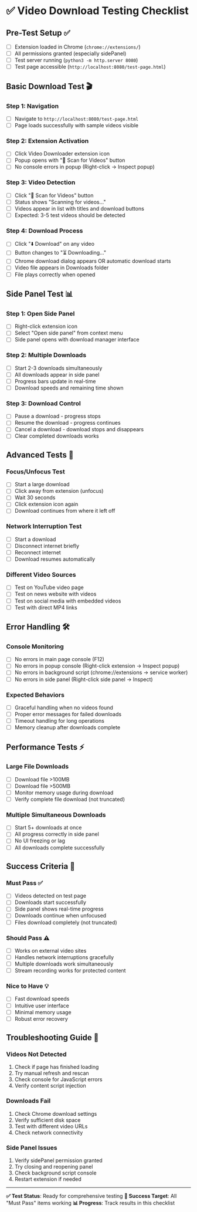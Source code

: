 # ✅ Video Download Testing Checklist

## Pre-Test Setup ✅

- [ ] Extension loaded in Chrome (`chrome://extensions/`)
- [ ] All permissions granted (especially sidePanel)
- [ ] Test server running (`python3 -m http.server 8080`)
- [ ] Test page accessible (`http://localhost:8080/test-page.html`)

## Basic Download Test 🎬

### Step 1: Navigation
- [ ] Navigate to `http://localhost:8080/test-page.html`
- [ ] Page loads successfully with sample videos visible

### Step 2: Extension Activation  
- [ ] Click Video Downloader extension icon
- [ ] Popup opens with "🔄 Scan for Videos" button
- [ ] No console errors in popup (Right-click → Inspect popup)

### Step 3: Video Detection
- [ ] Click "🔄 Scan for Videos" button
- [ ] Status shows "Scanning for videos..."
- [ ] Videos appear in list with titles and download buttons
- [ ] Expected: 3-5 test videos should be detected

### Step 4: Download Process
- [ ] Click "⬇️ Download" on any video
- [ ] Button changes to "⏳ Downloading..."
- [ ] Chrome download dialog appears OR automatic download starts
- [ ] Video file appears in Downloads folder
- [ ] File plays correctly when opened

## Side Panel Test 📊

### Step 1: Open Side Panel
- [ ] Right-click extension icon
- [ ] Select "Open side panel" from context menu
- [ ] Side panel opens with download manager interface

### Step 2: Multiple Downloads
- [ ] Start 2-3 downloads simultaneously
- [ ] All downloads appear in side panel
- [ ] Progress bars update in real-time
- [ ] Download speeds and remaining time shown

### Step 3: Download Control
- [ ] Pause a download - progress stops
- [ ] Resume the download - progress continues
- [ ] Cancel a download - download stops and disappears
- [ ] Clear completed downloads works

## Advanced Tests 🚀

### Focus/Unfocus Test
- [ ] Start a large download
- [ ] Click away from extension (unfocus)
- [ ] Wait 30 seconds
- [ ] Click extension icon again
- [ ] Download continues from where it left off

### Network Interruption Test  
- [ ] Start a download
- [ ] Disconnect internet briefly
- [ ] Reconnect internet
- [ ] Download resumes automatically

### Different Video Sources
- [ ] Test on YouTube video page
- [ ] Test on news website with videos
- [ ] Test on social media with embedded videos
- [ ] Test with direct MP4 links

## Error Handling 🛠️

### Console Monitoring
- [ ] No errors in main page console (F12)
- [ ] No errors in popup console (Right-click extension → Inspect popup)
- [ ] No errors in background script (chrome://extensions → service worker)
- [ ] No errors in side panel (Right-click side panel → Inspect)

### Expected Behaviors
- [ ] Graceful handling when no videos found
- [ ] Proper error messages for failed downloads
- [ ] Timeout handling for long operations
- [ ] Memory cleanup after downloads complete

## Performance Tests ⚡

### Large File Downloads
- [ ] Download file >100MB
- [ ] Download file >500MB  
- [ ] Monitor memory usage during download
- [ ] Verify complete file download (not truncated)

### Multiple Simultaneous Downloads
- [ ] Start 5+ downloads at once
- [ ] All progress correctly in side panel
- [ ] No UI freezing or lag
- [ ] All downloads complete successfully

## Success Criteria 🎯

### Must Pass ✅
- [ ] Videos detected on test page
- [ ] Downloads start successfully
- [ ] Side panel shows real-time progress
- [ ] Downloads continue when unfocused
- [ ] Files download completely (not truncated)

### Should Pass ⚠️
- [ ] Works on external video sites
- [ ] Handles network interruptions gracefully
- [ ] Multiple downloads work simultaneously
- [ ] Stream recording works for protected content

### Nice to Have 💡
- [ ] Fast download speeds
- [ ] Intuitive user interface
- [ ] Minimal memory usage
- [ ] Robust error recovery

## Troubleshooting Guide 🔧

### Videos Not Detected
1. Check if page has finished loading
2. Try manual refresh and rescan
3. Check console for JavaScript errors
4. Verify content script injection

### Downloads Fail
1. Check Chrome download settings
2. Verify sufficient disk space
3. Test with different video URLs
4. Check network connectivity

### Side Panel Issues
1. Verify sidePanel permission granted
2. Try closing and reopening panel
3. Check background script console
4. Restart extension if needed

---

**✅ Test Status**: Ready for comprehensive testing
**🎯 Success Target**: All "Must Pass" items working
**📊 Progress**: Track results in this checklist
